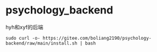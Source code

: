 # psychology_backend
hyh和xyf的后端
```
sudo curl -o- https://gitee.com/boliang2190/psychology-backend/raw/main/install.sh | bash
```
